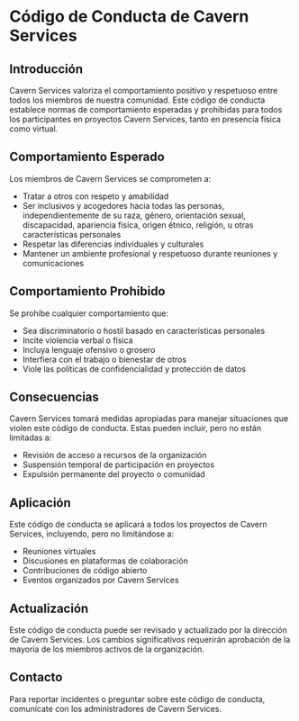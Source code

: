 # Código de Conducta de Cavern Services

## Introducción

Cavern Services valoriza el comportamiento positivo y respetuoso entre todos los miembros de nuestra comunidad. Este código de conducta establece normas de comportamiento esperadas y prohibidas para todos los participantes en proyectos Cavern Services, tanto en presencia física como virtual.

## Comportamiento Esperado

Los miembros de Cavern Services se comprometen a:
- Tratar a otros con respeto y amabilidad
- Ser inclusivos y acogedores hacia todas las personas, independientemente de su raza, género, orientación sexual, discapacidad, apariencia física, origen étnico, religión, u otras características personales
- Respetar las diferencias individuales y culturales
- Mantener un ambiente profesional y respetuoso durante reuniones y comunicaciones

## Comportamiento Prohibido

Se prohíbe cualquier comportamiento que:
- Sea discriminatorio o hostil basado en características personales
- Incite violencia verbal o física
- Incluya lenguaje ofensivo o grosero
- Interfiera con el trabajo o bienestar de otros
- Viole las políticas de confidencialidad y protección de datos

## Consecuencias

Cavern Services tomará medidas apropiadas para manejar situaciones que violen este código de conducta. Estas pueden incluir, pero no están limitadas a:
- Revisión de acceso a recursos de la organización
- Suspensión temporal de participación en proyectos
- Expulsión permanente del proyecto o comunidad

## Aplicación

Este código de conducta se aplicará a todos los proyectos de Cavern Services, incluyendo, pero no limitándose a:
- Reuniones virtuales
- Discusiones en plataformas de colaboración
- Contribuciones de código abierto
- Eventos organizados por Cavern Services

## Actualización

Este código de conducta puede ser revisado y actualizado por la dirección de Cavern Services. Los cambios significativos requerirán aprobación de la mayoría de los miembros activos de la organización.

## Contacto

Para reportar incidentes o preguntar sobre este código de conducta, comunícate con los administradores de Cavern Services.
